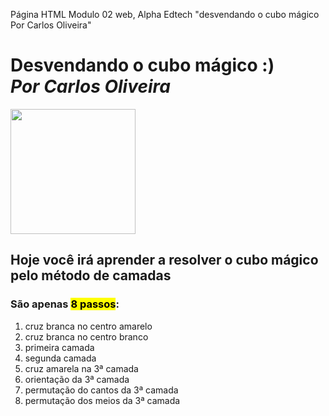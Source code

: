 Página HTML Modulo 02 web, Alpha Edtech
"desvendando o cubo mágico
Por Carlos Oliveira"<!DOCTYPE html>
<html>
    <head>
        <meta charset="utf-8">
        <title>desvendando o cubo magico</title>
    </head>
    <body>
        <h1>Desvendando o cubo mágico :)<br><i>Por Carlos Oliveira</i></h1> 
        <img src="C:\Users\caduw\Desktop\Alpha Edtech\m2at3-html\1icon.jpg"
        width="200">
        <h2>Hoje você irá aprender a resolver o cubo mágico pelo método de camadas</h2>
        <h3>São apenas <mark>8 passos</mark>:</h3>
        <ol>
            <li>cruz branca no centro amarelo</li>
            <li>cruz branca no centro branco</li>
            <li>primeira camada</li>
            <li>segunda camada</li>
            <li>cruz amarela na 3ª camada</li>
            <li>orientação da 3ª camada</li>
            <li>permutação do cantos da 3ª camada</li>
            <li>permutação dos meios da 3ª camada</li>
        </ol>